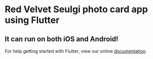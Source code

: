 # Red Velvet Seulgi photo card app using Flutter

## It can run on both iOS and Android!

For help getting started with Flutter, view our online
[documentation](https://flutter.io/).

